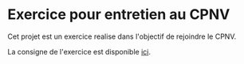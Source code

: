 # Exercice pour entretien au CPNV
Cet projet est un exercice realise dans l'objectif de rejoindre le CPNV.

La consigne de l'exercice est disponible [ici](https://github.com/CPNV-ES/2024_Code_Entretien/blob/41d27963550db367c4c29895c907d96b3fd22059/README.md).